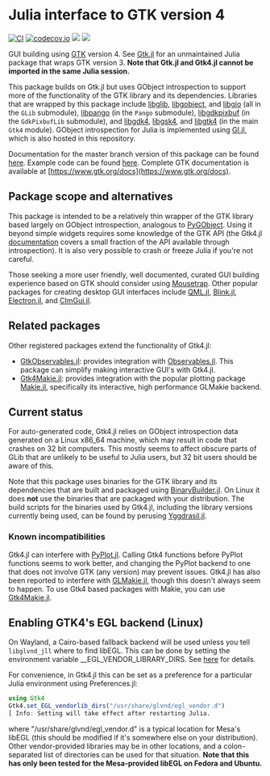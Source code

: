 # Julia interface to GTK version 4

[![CI](https://github.com/JuliaGtk/Gtk4.jl/workflows/CI/badge.svg)](https://github.com/JuliaGtk/Gtk4.jl/actions?query=workflow%3ACI)
[![codecov.io](https://codecov.io/github/JuliaGtk/Gtk4.jl/coverage.svg?branch=main)](https://app.codecov.io/gh/JuliaGtk/Gtk4.jl)
[![](https://img.shields.io/badge/docs-main-blue.svg)](https://juliagtk.github.io/Gtk4.jl/dev/)
[![](https://img.shields.io/badge/docs-stable-blue.svg)](https://juliahub.com/docs/Gtk4)


GUI building using [GTK](https://www.gtk.org) version 4. See [Gtk.jl](https://github.com/JuliaGraphics/Gtk.jl) for an unmaintained Julia package that wraps GTK version 3. **Note that Gtk.jl and Gtk4.jl cannot be imported in the same Julia session.**

This package builds on Gtk.jl but uses GObject introspection to support more of the functionality of the GTK library and its dependencies. Libraries that are wrapped by this package include [libglib](https://docs.gtk.org/glib/), [libgobject](https://docs.gtk.org/gobject/), and [libgio](https://docs.gtk.org/gio/) (all in the `GLib` submodule), [libpango](https://docs.gtk.org/Pango/) (in the `Pango` submodule), [libgdkpixbuf](https://docs.gtk.org/gdk-pixbuf/) (in the `GdkPixbufLib` submodule), and [libgdk4](https://docs.gtk.org/gdk4/), [libgsk4](https://docs.gtk.org/gsk4/), and [libgtk4](https://docs.gtk.org/gtk4/) (in the main `Gtk4` module). GObject introspection for Julia is implemented using [GI.jl](https://github.com/JuliaGtk/Gtk4.jl/tree/main/GI), which is also hosted in this repository.

Documentation for the master branch version of this package can be found [here](https://juliagtk.github.io/Gtk4.jl/dev/). Example code can be found [here](https://github.com/JuliaGtk/Gtk4.jl/tree/main/examples). Complete GTK documentation is available at [https://www.gtk.org/docs](https://www.gtk.org/docs).

## Package scope and alternatives

This package is intended to be a relatively thin wrapper of the GTK library based largely on GObject introspection, analogous to [PyGObject](https://pypi.org/project/PyGObject/). Using it beyond simple widgets requires some knowledge of the GTK API (the Gtk4.jl [documentation](https://juliagtk.github.io/Gtk4.jl/dev/) covers a small fraction of the API available through introspection). It is also very possible to crash or freeze Julia if you're not careful.

Those seeking a more user friendly, well documented, curated GUI building experience based on GTK should consider using [Mousetrap](https://github.com/Clemapfel/mousetrap.jl). Other popular packages for creating desktop GUI interfaces include [QML.jl](https://github.com/JuliaGraphics/QML.jl), [Blink.jl](https://github.com/JuliaGizmos/Blink.jl), [Electron.jl](https://github.com/davidanthoff/Electron.jl), and [CImGui.jl](https://github.com/Gnimuc/CImGui.jl).

## Related packages

Other registered packages extend the functionality of Gtk4.jl:
- [GtkObservables.jl](https://github.com/JuliaGizmos/GtkObservables.jl): provides integration with [Observables.jl](https://github.com/JuliaGizmos/Observables.jl). This package can simplify making interactive GUI's with Gtk4.jl.
- [Gtk4Makie.jl](https://github.com/JuliaGtk/Gtk4Makie.jl): provides integration with the popular plotting package [Makie.jl](https://github.com/MakieOrg/Makie.jl), specifically its interactive, high performance GLMakie backend.

## Current status
For auto-generated code, Gtk4.jl relies on GObject introspection data generated on a Linux x86_64 machine, which may result in code that crashes on 32 bit computers. This mostly seems to affect obscure parts of GLib that are unlikely to be useful to Julia users, but 32 bit users should be aware of this.

Note that this package uses binaries for the GTK library and its dependencies that are built and packaged using [BinaryBuilder.jl](https://github.com/JuliaPackaging/BinaryBuilder.jl). On Linux it does **not** use the binaries that are packaged with your distribution. The build scripts for the binaries used by Gtk4.jl, including the library versions currently being used, can be found by perusing [Yggdrasil.jl](https://github.com/JuliaPackaging/Yggdrasil.jl).

### Known incompatibilities

Gtk4.jl can interfere with [PyPlot.jl](https://github.com/JuliaPy/PyPlot.jl). Calling Gtk4 functions before PyPlot functions seems to work better, and changing the PyPlot backend to one that does not involve GTK (any version) may prevent issues.
Gtk4.jl has also been reported to interfere with [GLMakie.jl](https://github.com/MakieOrg/Makie.jl), though this doesn't always seem to happen. To use Gtk4 based packages with Makie, you can use [Gtk4Makie.jl](https://github.com/JuliaGtk/Gtk4Makie.jl).

## Enabling GTK4's EGL backend (Linux)
On Wayland, a Cairo-based fallback backend will be used unless you tell `libglvnd_jll` where to find libEGL. This can be done by setting the environment variable __EGL_VENDOR_LIBRARY_DIRS. See [here](https://gitlab.freedesktop.org/glvnd/libglvnd/-/blob/master/src/EGL/icd_enumeration.md) for details.

For convenience, in Gtk4.jl this can be set as a preference for a particular Julia environment using Preferences.jl:
```julia
using Gtk4
Gtk4.set_EGL_vendorlib_dirs("/usr/share/glvnd/egl_vendor.d")
[ Info: Setting will take effect after restarting Julia.
```
where "/usr/share/glvnd/egl_vendor.d" is a typical location for Mesa's libEGL (this should be modified if it's somewhere else on your distribution). Other vendor-provided libraries may be in other locations, and a colon-separated list of directories can be used for that situation. **Note that this has only been tested for the Mesa-provided libEGL on Fedora and Ubuntu.**

